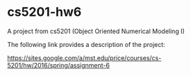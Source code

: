 # cs5201-hw6
A project from cs5201 (Object Oriented Numerical Modeling I)

The following link provides a description of the project:

https://sites.google.com/a/mst.edu/price/courses/cs-5201/hw/2016/spring/assignment-6
